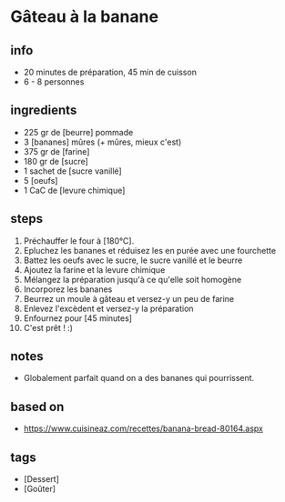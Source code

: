 # Gâteau à la banane

## info  
* 20 minutes de préparation, 45 min de cuisson
* 6 - 8 personnes

## ingredients
* 225 gr de [beurre] pommade
* 3 [bananes] mûres (+ mûres, mieux c'est)
* 375 gr de [farine]
* 180 gr de [sucre]
* 1 sachet de [sucre vanillé]
* 5 [oeufs] 
* 1 CaC de [levure chimique]

## steps  
1. Préchauffer le four à [180°C]. 
2. Epluchez les bananes et réduisez les en purée avec une fourchette
3. Battez les oeufs avec le sucre, le sucre vanillé et le beurre 
4. Ajoutez la farine et la levure chimique
5. Mélangez la préparation jusqu'à ce qu'elle soit homogène
6. Incorporez les bananes
7. Beurrez un moule à gâteau et versez-y un peu de farine
8. Enlevez l'excèdent et versez-y la préparation
9. Enfournez pour [45 minutes]
10. C'est prêt ! :)

## notes  
* Globalement parfait quand on a des bananes qui pourrissent.

## based on  
* https://www.cuisineaz.com/recettes/banana-bread-80164.aspx

## tags
* [Dessert]
* [Goûter]